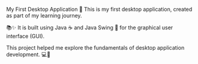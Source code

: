 My First Desktop Application 🚀 This is my first desktop application, created as part of my learning journey.

📚✨ It is built using Java ☕ and Java Swing 🎨 for the graphical user interface (GUI).

This project helped me explore the fundamentals of desktop application development. 💻🔧
